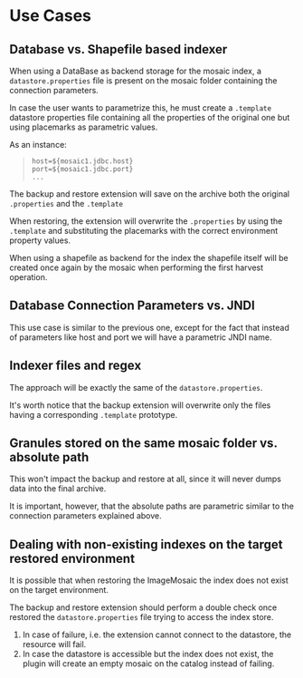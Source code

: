 # Use Cases

## Database vs. Shapefile based indexer

When using a DataBase as backend storage for the mosaic index, a `datastore.properties` file is present on the mosaic folder containing the connection parameters.

In case the user wants to parametrize this, he must create a `.template` datastore properties file containing all the properties of the original one but using placemarks as parametric values.

As an instance:

>     host=${mosaic1.jdbc.host}
>     port=${mosaic1.jdbc.port}
>     ...

The backup and restore extension will save on the archive both the original `.properties` and the `.template`

When restoring, the extension will overwrite the `.properties` by using the `.template` and substituting the placemarks with the correct environment property values.

When using a shapefile as backend for the index the shapefile itself will be created once again by the mosaic when performing the first harvest operation.

## Database Connection Parameters vs. JNDI

This use case is similar to the previous one, except for the fact that instead of parameters like host and port we will have a parametric JNDI name.

## Indexer files and regex

The approach will be exactly the same of the `datastore.properties`.

It's worth notice that the backup extension will overwrite only the files having a corresponding `.template` prototype.

## Granules stored on the same mosaic folder vs. absolute path

This won't impact the backup and restore at all, since it will never dumps data into the final archive.

It is important, however, that the absolute paths are parametric similar to the connection parameters explained above.

## Dealing with non-existing indexes on the target restored environment

It is possible that when restoring the ImageMosaic the index does not exist on the target environment.

The backup and restore extension should perform a double check once restored the `datastore.properties` file trying to access the index store.

1.  In case of failure, i.e. the extension cannot connect to the datastore, the resource will fail.
2.  In case the datastore is accessible but the index does not exist, the plugin will create an empty mosaic on the catalog instead of failing.
